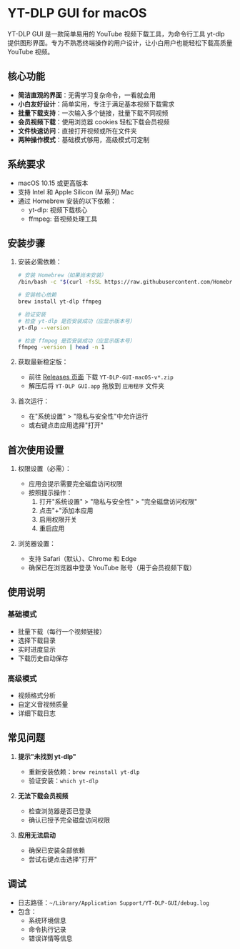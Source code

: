 # YT-DLP GUI for macOS

YT-DLP GUI 是一款简单易用的 YouTube 视频下载工具，为命令行工具 yt-dlp 提供图形界面。专为不熟悉终端操作的用户设计，让小白用户也能轻松下载高质量 YouTube 视频。

## 核心功能

- **简洁直观的界面**：无需学习复杂命令，一看就会用
- **小白友好设计**：简单实用，专注于满足基本视频下载需求
- **批量下载支持**：一次输入多个链接，批量下载不同视频
- **会员视频下载**：使用浏览器 cookies 轻松下载会员视频
- **文件快速访问**：直接打开视频或所在文件夹
- **两种操作模式**：基础模式够用，高级模式可定制

## 系统要求

- macOS 10.15 或更高版本
- 支持 Intel 和 Apple Silicon (M 系列) Mac
- 通过 Homebrew 安装的以下依赖：
  - yt-dlp: 视频下载核心
  - ffmpeg: 音视频处理工具

## 安装步骤

1. 安装必需依赖：
   ```bash
   # 安装 Homebrew（如果尚未安装）
   /bin/bash -c "$(curl -fsSL https://raw.githubusercontent.com/Homebrew/install/HEAD/install.sh)"
   
   # 安装核心依赖
   brew install yt-dlp ffmpeg
   
   # 验证安装
   # 检查 yt-dlp 是否安装成功（应显示版本号）
   yt-dlp --version
   
   # 检查 ffmpeg 是否安装成功（应显示版本号）
   ffmpeg -version | head -n 1
   ```

2. 获取最新稳定版：
   - 前往 [Releases 页面](https://github.com/luluyayawawa123/yt-dlp-gui/releases/latest) 下载 `YT-DLP-GUI-macOS-v*.zip`
   - 解压后将 `YT-DLP GUI.app` 拖放到 `应用程序` 文件夹

3. 首次运行：
   - 在"系统设置" > "隐私与安全性"中允许运行
   - 或右键点击应用选择"打开"

## 首次使用设置

1. 权限设置（必需）：
   - 应用会提示需要完全磁盘访问权限
   - 按照提示操作：
     1. 打开"系统设置" > "隐私与安全性" > "完全磁盘访问权限"
     2. 点击"+"添加本应用
     3. 启用权限开关
     4. 重启应用

2. 浏览器设置：
   - 支持 Safari（默认）、Chrome 和 Edge
   - 确保已在浏览器中登录 YouTube 账号（用于会员视频下载）

## 使用说明

### 基础模式
- 批量下载（每行一个视频链接）
- 选择下载目录
- 实时进度显示
- 下载历史自动保存

### 高级模式
- 视频格式分析
- 自定义音视频质量
- 详细下载日志

## 常见问题

1. **提示"未找到 yt-dlp"**
   - 重新安装依赖：`brew reinstall yt-dlp`
   - 验证安装：`which yt-dlp`

2. **无法下载会员视频**
   - 检查浏览器是否已登录
   - 确认已授予完全磁盘访问权限

3. **应用无法启动**
   - 确保已安装全部依赖
   - 尝试右键点击选择"打开"

## 调试
- 日志路径：`~/Library/Application Support/YT-DLP-GUI/debug.log`
- 包含：
  - 系统环境信息
  - 命令执行记录
  - 错误详情等信息